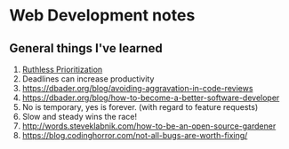 # Web Development notes

## General things I've learned

1. [Ruthless Prioritization](https://medium.com/startup-grind/ruthless-prioritization-e4256e3520a9#.llcntcrl2)
1. Deadlines can increase productivity
1. https://dbader.org/blog/avoiding-aggravation-in-code-reviews
1. https://dbader.org/blog/how-to-become-a-better-software-developer
1. No is temporary, yes is forever. (with regard to feature requests)
1. Slow and steady wins the race!
1. http://words.steveklabnik.com/how-to-be-an-open-source-gardener
1. https://blog.codinghorror.com/not-all-bugs-are-worth-fixing/

